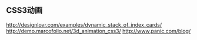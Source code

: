 
## CSS3动画

http://designlovr.com/examples/dynamic_stack_of_index_cards/
http://demo.marcofolio.net/3d_animation_css3/
http://www.panic.com/blog/